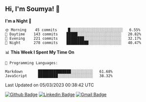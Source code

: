 ## Hi, I'm Soumya! 👋

<!--START_SECTION:waka-->
**I'm a Night 🦉** 

```text
🌞 Morning    45 commits     █░░░░░░░░░░░░░░░░░░░░░░░░   6.55% 
🌆 Daytime    143 commits    █████░░░░░░░░░░░░░░░░░░░░   20.82% 
🌃 Evening    221 commits    ████████░░░░░░░░░░░░░░░░░   32.17% 
🌙 Night      278 commits    ██████████░░░░░░░░░░░░░░░   40.47%

```


📊 **This Week I Spent My Time On** 

```text
💬 Programming Languages: 

Markdown       ███████████████░░░░░░░░░░   61.68% 
JavaScript     █████████░░░░░░░░░░░░░░░░   38.32%
```


 Last Updated on 05/03/2023 00:38:42 UTC
<!--END_SECTION:waka-->

[![Github Badge](https://img.shields.io/badge/-rubyruins-grey?style=for-the-badge&logo=github&logoColor=white&link=https://github.com/rubyruins/)](https://www.github.com/rubyruins/) 
[![Linkedin Badge](https://img.shields.io/badge/-Soumya%20Parekh-0072b1?style=for-the-badge&logo=Linkedin&logoColor=white&link=https://www.linkedin.com/in/Soumya-Parekh/)](https://www.linkedin.com/in/Soumya-Parekh/) 
[![Gmail Badge](https://img.shields.io/badge/-soumyaparekh.me@gmail.com-c14438?style=for-the-badge&logo=Gmail&logoColor=white&link=mailto:soumyaparekh.me@gmail.com)](mailto:soumyaparekh.me@gmail.com) 

